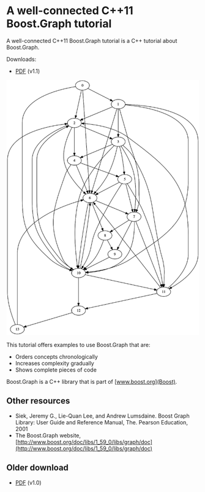 # A well-connected C++11 Boost.Graph tutorial

A well-connected C++11 Boost.Graph tutorial is a C++ tutorial about Boost.Graph.

Downloads:

 * [PDF](boost_graph_tutorial_v1_1.pdf) (v1.1)

![Title graph](BoostGraphTutorial/title_graph.png)

This tutorial offers examples to use Boost.Graph that are:

 * Orders concepts chronologically
 * Increases complexity gradually
 * Shows complete pieces of code

Boost.Graph is a C++ library that is part of [www.boost.org](Boost).

## Other resources

  * Siek, Jeremy G., Lie-Quan Lee, and Andrew Lumsdaine. Boost Graph Library: User Guide and Reference Manual, The. Pearson Education, 2001
  * The Boost.Graph website, [http://www.boost.org/doc/libs/1_59_0/libs/graph/doc](http://www.boost.org/doc/libs/1_59_0/libs/graph/doc)


## Older download

 * [PDF](boost_graph_tutorial_v1_0.pdf) (v1.0)
